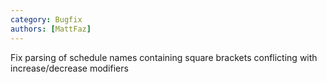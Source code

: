```yaml
---
category: Bugfix
authors: [MattFaz]
---
```


Fix parsing of schedule names containing square brackets conflicting with increase/decrease modifiers
